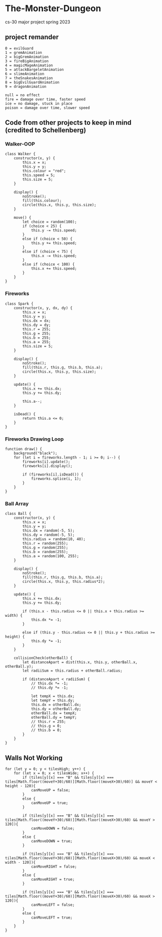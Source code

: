 # The-Monster-Dungeon
cs-30 major project spring 2023


## project remander 
    0 = evilGuard
    1 = gremAnimation
    2 = bigGremAnimation
    3 = fireBigAnimation
    4 = magicMageAnimation
    5 = attackBargeletAnimation
    6 = slimeAnimation
    7 = theSnakesAnimation
    8 = bigEvilGuardAnimation
    9 = dragonAnimation

    null = no effect
    fire = damage over time, faster speed
    ice = no damage, stuck in place
    poison = damage over time, slower speed


## Code from other projects to keep in mind (credited to Schellenberg)
### Walker-OOP

    class Walker {
        constructor(x, y) {
            this.x = x;
            this.y = y;
            this.colour = "red";
            this.speed = 5;
            this.size = 5;
        }

        display() {
            noStroke();
            fill(this.colour);
            circle(this.x, this.y, this.size);
        }
  
        move() {
            let choice = random(100);
            if (choice < 25) {
                this.y -= this.speed;
            }
            else if (choice < 50) {
                this.y += this.speed;
            }
            else if (choice < 75) {
                this.x -= this.speed;
            }
            else if (choice < 100) {
                this.x += this.speed;
            }
        }
    }

### Fireworks

    class Spark {
        constructor(x, y, dx, dy) {
            this.x = x;
            this.y = y;
            this.dx = dx;
            this.dy = dy;
            this.r = 255;
            this.g = 255;
            this.b = 255;
            this.a = 255;
            this.size = 5;
        }

        display() {
            noStroke();
            fill(this.r, this.g, this.b, this.a);
            circle(this.x, this.y, this.size);
        }

        update() {
            this.x += this.dx;
            this.y += this.dy;

            this.a--;
        }

        isDead() {
            return this.a <= 0;
        }
    }

### Fireworks Drawing Loop

    function draw() {
        background("black");
        for (let i = fireworks.length - 1; i >= 0; i--) {
            fireworks[i].update();
            fireworks[i].display();

            if (fireworks[i].isDead()) {
                fireworks.splice(i, 1);
            }
        }
    }

### Ball Array

    class Ball {
        constructor(x, y) {
            this.x = x;
            this.y = y;
            this.dx = random(-5, 5);
            this.dy = random(-5, 5);
            this.radius = random(10, 40);
            this.r = random(255);
            this.g = random(255);
            this.b = random(255);
            this.a = random(100, 255);
        }

        display() {
            noStroke();
            fill(this.r, this.g, this.b, this.a);
            circle(this.x, this.y, this.radius*2);
        }

        update() {
            this.x += this.dx;
            this.y += this.dy;

            if (this.x - this.radius <= 0 || this.x + this.radius >= width) {
                this.dx *= -1;
            }

            else if (this.y - this.radius <= 0 || this.y + this.radius >= height) {
                this.dy *= -1;
            }
        }

        collisionCheck(otherBall) {
            let distanceApart = dist(this.x, this.y, otherBall.x, otherBall.y);
            let radiiSum = this.radius + otherBall.radius;

            if (distanceApart < radiiSum) {
                // this.dx *= -1;
                // this.dy *= -1;

                let tempX = this.dx;
                let tempY = this.dy;
                this.dx = otherBall.dx;
                this.dy = otherBall.dy;
                otherBall.dx = tempX;
                otherBall.dy = tempY;
                // this.r = 255;
                // this.g = 0;
                // this.b = 0;
            }
        }
    }

## Walls Not Working
    for (let y = 0; y < tilesHigh; y++) {
        for (let x = 0; x < tilesWide; x++) {
            if (tiles[y][x] === "B" && tiles[y][x] === tiles[Math.floor((moveY+30)/60)][Math.floor((moveX+30)/60)] && moveY < height - 120){
                canMoveUP = false;
            }
            else {
                canMoveUP = true;
            }

            if (tiles[y][x] === "B" && tiles[y][x] === tiles[Math.floor((moveY+30)/60)][Math.floor((moveX+30)/60) && moveY > 120]){
                canMoveDOWN = false;
            }
            else {
                canMoveDOWN = true;
            }
      
            if (tiles[y][x] === "B" && tiles[y][x] === tiles[Math.floor((moveY+30)/60)][Math.floor((moveX+30)/60) && moveX < width - 120]){
                canMoveRIGHT = false;
            }
            else {
                canMoveRIGHT = true;
            }

            if (tiles[y][x] === "B" && tiles[y][x] === tiles[Math.floor((moveY+30)/60)][Math.floor((moveX+30)/60) && moveX > 120]){
                canMoveLEFT = false;
            }
            else {
                canMoveLEFT = true;
            }
        }
    }

